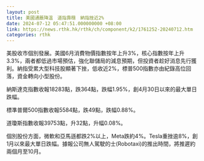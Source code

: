 ```yaml
---
layout: post
title: 美國通脹降溫　道指靠穩　納指挫近2%
date: 2024-07-12 05:47:51.000000000 +08:00
link: https://news.rthk.hk/rthk/ch/component/k2/1761252-20240712.htm
categories: rthk
---
```


美股收市個別發展。美國6月消費物價指數按年上升3%，核心指數按年上升3.3%，兩者都低過市場預估，強化聯儲局的減息預期，但投資者趁好消息先行獲利。納指受累大型科技股顯著下挫，低收近2%，標普500指數亦由紀錄高位回落，資金轉向小型股份。

納斯達克指數收報18283點，跌364點，跌幅1.95%，創4月30日以來的最大單日跌幅。

標準普爾500指數收報5584點，跌49點，跌幅0.88%。

道瓊斯指數收報39753點，升32點，升幅0.08%。

個別股份方面，微軟和亞馬遜都跌2%以上，Meta跌約4%。Tesla重挫逾8%，創1月以來最大單日跌幅。據報公司無人駕駛的士(Robotaxi)的推出時間，將推遲約兩個月至10月。
